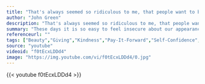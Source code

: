 ```yaml
---
title: "That's always seemed so ridiculous to me, that people want to be around someone because they're pretty. It's like picking your breakfeast cereals based on color instead of taste."
author: "John Green"
description: "That's always seemed so ridiculous to me, that people want to be around someone because they're pretty. It's like picking your breakfeast cereals based on color instead of taste. - John Green quotes from GetInspired365.com"
summary: "These days it is so easy to feel insecure about our appearance. Whether it is because of the mean comment that comes our way or the photoshopped image we see in magazines, it can be so easy to feel self conscious about our body. When was the last time you felt comfortable in your own skin? The purpose of this video is to inspire you to be more comfortable and confident in yourself. Beauty is not about what you don't have, but about being comfortable in your own skin"
referenceurl: ""
tags: ["Beauty","Giving","Kindness","Pay-It-Forward","Self-Confidence",]
source: "youtube"
videoid: "f0tEcxLDDd4"
image: "https://img.youtube.com/vi/f0tEcxLDDd4/0.jpg"
---
```


{{< youtube f0tEcxLDDd4 >}}
